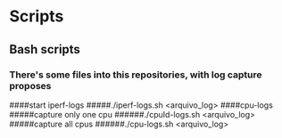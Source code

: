 # Scripts
## Bash scripts
### There's some files into this repositories, with log capture proposes
####start iperf-logs
#####./iperf-logs.sh <ip> <porta> <arquivo_log>
####cpu-logs
#####capture only one cpu
######./cpuId-logs.sh <arquivo_log> <cpuid>
#####capture all cpus
######./cpu-logs.sh <arquivo_log>
